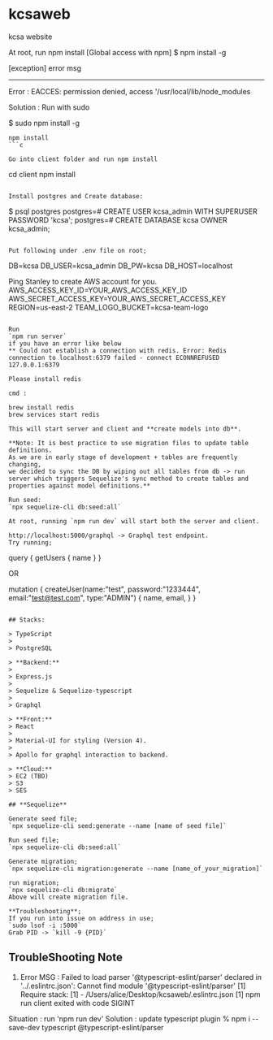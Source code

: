 # kcsaweb

kcsa website

At root, run npm install
[Global access with npm]
$ npm install -g

[exception]
error msg

---

Error : EACCES: permission denied, access '/usr/local/lib/node_modules

Solution : Run with sudo

$ sudo npm install -g

````
npm install
```c

Go into client folder and run npm install

````

cd client
npm install

```

Install postgres and Create database:

```

\$ psql postgres
postgres=# CREATE USER kcsa_admin WITH SUPERUSER PASSWORD 'kcsa';
postgres=# CREATE DATABASE kcsa OWNER kcsa_admin;

```

Put following under .env file on root;

```

DB=kcsa
DB_USER=kcsa_admin
DB_PW=kcsa
DB_HOST=localhost

Ping Stanley to create AWS account for you.
AWS_ACCESS_KEY_ID=YOUR_AWS_ACCESS_KEY_ID
AWS_SECRET_ACCESS_KEY=YOUR_AWS_SECRET_ACCESS_KEY
REGION=us-east-2
TEAM_LOGO_BUCKET=kcsa-team-logo

```

Run
`npm run server`
if you have an error like below
** Could not establish a connection with redis. Error: Redis connection to localhost:6379 failed - connect ECONNREFUSED 127.0.0.1:6379

Please install redis

cmd :

brew install redis
brew services start redis

This will start server and client and **create models into db**.

**Note: It is best practice to use migration files to update table definitions.
As we are in early stage of development + tables are frequently changing,
we decided to sync the DB by wiping out all tables from db -> run server which triggers Sequelize's sync method to create tables and properties against model definitions.**

Run seed:
`npx sequelize-cli db:seed:all`

At root, running `npm run dev` will start both the server and client.

http://localhost:5000/graphql -> Graphql test endpoint.
Try running;

```

query {
getUsers {
name
}
}

OR

mutation {
createUser(name:"test", password:"1233444", email:"test@test.com", type:"ADMIN") {
name,
email,
}
}

```

## Stacks:

> TypeScript
>
> PostgreSQL

> **Backend:**
>
> Express.js
>
> Sequelize & Sequelize-typescript
>
> Graphql

> **Front:**
> React
>
> Material-UI for styling (Version 4).
>
> Apollo for graphql interaction to backend.

> **Cloud:**
> EC2 (TBD)
> S3
> SES

## **Sequelize**

Generate seed file;
`npx sequelize-cli seed:generate --name [name of seed file]`

Run seed file;
`npx sequelize-cli db:seed:all`

Generate migration;
`npx sequelize-cli migration:generate --name [name_of_your_migration]`

run migration;
`npx sequelize-cli db:migrate`
Above will create migration file.

**Troubleshooting**;
If you run into issue on address in use;
`sudo lsof -i :5000`
Grab PID -> `kill -9 {PID}`
```

## TroubleShooting Note

1. Error MSG :
   Failed to load parser '@typescript-eslint/parser' declared in '../.eslintrc.json': Cannot find module '@typescript-eslint/parser'
   [1] Require stack:
   [1] - /Users/alice/Desktop/kcsaweb/.eslintrc.json
   [1] npm run client exited with code SIGINT

Situation : run 'npm run dev'
Solution : update typescript plugin
% npm i --save-dev typescript @typescript-eslint/parser
